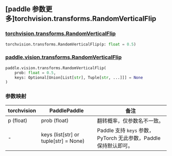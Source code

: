 ## [paddle 参数更多]torchvision.transforms.RandomVerticalFlip

### [torchvision.transforms.RandomVerticalFlip](https://pytorch.org/vision/main/generated/torchvision.transforms.RandomVerticalFlip.html)

```python
torchvision.transforms.RandomVerticalFlip(p: float = 0.5)
```

### [paddle.vision.transforms.RandomVerticalFlip](https://www.paddlepaddle.org.cn/documentation/docs/zh/develop/api/paddle/vision/transforms/RandomVerticalFlip_cn.html)

```python
paddle.vision.transforms.RandomVerticalFlip(
    prob: float = 0.5,
    keys: Optional[Union[List[str], Tuple[str, ...]]] = None
)
```


### 参数映射

| torchvision | PaddlePaddle | 备注                                                         |
| ------------------------------------------- | -------------------------------------------- | ------------------------------------------------------------ |
| p (float)                                   | prob (float)                                 | 翻转概率，仅参数名不一致。                                       |
| -                                           | keys (list[str] or tuple[str] = None)        | Paddle 支持 `keys` 参数，PyTorch 无此参数，Paddle 保持默认即可。             |
